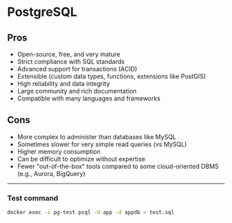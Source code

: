 # PostgreSQL

## Pros

- Open-source, free, and very mature
- Strict compliance with SQL standards
- Advanced support for transactions (ACID)
- Extensible (custom data types, functions, extensions like PostGIS)
- High reliability and data integrity
- Large community and rich documentation
- Compatible with many languages and frameworks

## Cons

- More complex to administer than databases like MySQL
- Sometimes slower for very simple read queries (vs MySQL)
- Higher memory consumption
- Can be difficult to optimize without expertise
- Fewer "out-of-the-box" tools compared to some cloud-oriented DBMS (e.g., Aurora, BigQuery)

---

### Test command

```bash
docker exec -i pg-test psql -U app -d appdb < test.sql
```
